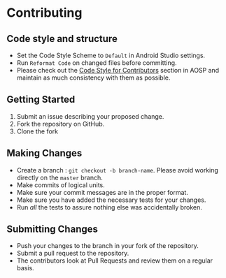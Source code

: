 # Contributing

## Code style and structure

* Set the Code Style Scheme to `Default` in Android Studio settings.
* Run `Reformat Code` on changed files before committing.
* Please check out the [Code Style for Contributors](https://source.android.com/source/code-style.html) section in AOSP and maintain as much consistency with them as possible.

## Getting Started

1. Submit an issue describing your proposed change.
2. Fork the repository on GitHub.
3. Clone the fork

## Making Changes

* Create a branch : `git checkout -b branch-name`. Please avoid working directly on the
    `master` branch.
* Make commits of logical units.
* Make sure your commit messages are in the proper format.
* Make sure you have added the necessary tests for your changes.
* Run _all_ the tests to assure nothing else was accidentally broken.

## Submitting Changes

* Push your changes to the branch in your fork of the repository.
* Submit a pull request to the repository.
* The contributors look at Pull Requests and review them on a regular basis. 